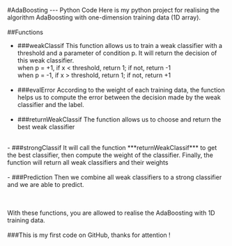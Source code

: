 #AdaBoosting --- Python Code
Here is my python project for realising the algorithm AdaBoosting with one-dimension training data (1D array).<br>
<br>
##Functions<br>
- ###weakClassif
    This function allows us to train a weak classifier with a threshold and a parameter of condition p. It will return the decision of this weak classifier.<br>
    when p = +1, if x < threshold, return 1; if not, return -1 <br>
    when p = -1, if x > threshold, return 1; if not, return +1 <br><br>
- ###evalError
    According to the weight of each training data, the function helps us to compute the error between the decision made by the weak classifier and the label.<br>
    <br>
- ###returnWeakClassif
    The function allows us to choose and return the best weak classifier<br>
<br>
- ###strongClassif
    It will call the function ***returnWeakClassif*** to get the best classifier, then compute the weight of the classifier. Finally, the function will return all weak classifiers and their weights<br>
<br>
 - ###Prediction 
    Then we combine all weak classifiers to a strong classifier and we are able to predict. <br>
   <br>
   <br>
   
With these functions, you are allowed to realise the AdaBoosting with 1D training data.<br>
<br>
###This is my first code on GitHub, thanks for attention !